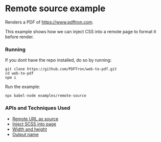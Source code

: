 # Remote source example
Renders a PDF of https://www.pdftron.com.

This example shows how we can inject CSS into a remote page to format it before render.

### Running

If you dont have the repo installed, do so by running:
```
git clone https://github.com/PDFTron/web-to-pdf.git
cd web-to-pdf
npm i
```

Run the example:
```
npx babel-node examples/remote-source
```

### APIs and Techniques Used
- [Remote URL as source](../../documentation/remote-api.md)
- [Inject SCSS into page](../../documentation/remote-api.md#styles)
- [Width and height](../../documentation/api.md#width)
- [Output name](../../documentation/api.md#outputname)